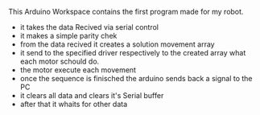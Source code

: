This Arduino Workspace contains the first program made for my robot.

- it takes the data Recived via serial control
- it makes a simple parity chek
- from the data recived it creates a solution movement array
- it send to the specified driver respectively to the created array what each motor schould do.
- the motor execute each movement
- once the sequence is finisched the arduino sends back a signal to the PC
- it clears all data and clears it's Serial buffer
- after that it whaits for other data
